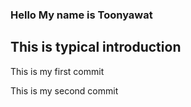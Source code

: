### Hello My name is Toonyawat
## This is typical introduction

This is my first commit

This is my second commit 
